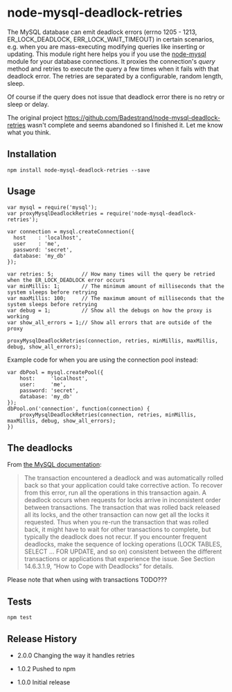 # node-mysql-deadlock-retries

The MySQL database can emit deadlock errors (errno 1205 - 1213, ER_LOCK_DEADLOCK, ERR_LOCK_WAIT_TIMEOUT) in certain scenarios, e.g. when you are mass-executing modifying queries like inserting or updating. This module right here helps you if you use the [node-mysql](https://github.com/felixge/node-mysql) module for your database connections. It proxies the connection's *query* method and retries to execute the query a few times when it fails with that deadlock error. The retries are separated by a configurable, random length, sleep.

Of course if the query does not issue that deadlock error there is no retry or sleep or delay.

The original project https://github.com/Badestrand/node-mysql-deadlock-retries wasn't complete and seems abandoned so I finished it. Let me know what you think.

## Installation
`npm install node-mysql-deadlock-retries --save`

## Usage
```
var mysql = require('mysql');
var proxyMysqlDeadlockRetries = require('node-mysql-deadlock-retries');

var connection = mysql.createConnection({
  host    : 'localhost',
  user    : 'me',
  password: 'secret',
  database: 'my_db'
});

var retries: 5;      	// How many times will the query be retried when the ER_LOCK_DEADLOCK error occurs
var minMillis: 1;    	// The minimum amount of milliseconds that the system sleeps before retrying
var maxMillis: 100;  	// The maximum amount of milliseconds that the system sleeps before retrying
var debug = 1;		 	// Show all the debugs on how the proxy is working
var show_all_errors = 1;// Show all errors that are outside of the proxy

proxyMysqlDeadlockRetries(connection, retries, minMillis, maxMillis, debug, show_all_errors);
```
Example code for when you are using the connection pool instead:
```
var dbPool = mysql.createPool({
	host:     'localhost',
	user:     'me',
	password: 'secret',
	database: 'my_db'
});
dbPool.on('connection', function(connection) {
	proxyMysqlDeadlockRetries(connection, retries, minMillis, maxMillis, debug, show_all_errors);
})
```


## The deadlocks

From [the MySQL documentation](https://dev.mysql.com/doc/refman/5.1/en/innodb-error-codes.html):
> The transaction encountered a deadlock and was automatically rolled back so that your application could take corrective action. To recover from this error, run all the operations in this transaction again. A deadlock occurs when requests for locks arrive in inconsistent order between transactions. The transaction that was rolled back released all its locks, and the other transaction can now get all the locks it requested. Thus when you re-run the transaction that was rolled back, it might have to wait for other transactions to complete, but typically the deadlock does not recur. If you encounter frequent deadlocks, make the sequence of locking operations (LOCK TABLES, SELECT ... FOR UPDATE, and so on) consistent between the different transactions or applications that experience the issue. See Section 14.6.3.1.9, “How to Cope with Deadlocks” for details.

Please note that when using with transactions TODO???


## Tests

`npm test`


## Release History

* 2.0.0 Changing the way it handles retries

* 1.0.2 Pushed to npm

* 1.0.0 Initial release